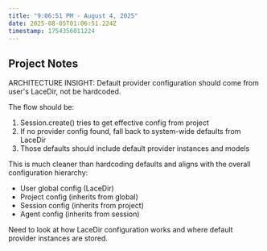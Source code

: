 ```yaml
---
title: "9:06:51 PM - August 4, 2025"
date: 2025-08-05T01:06:51.224Z
timestamp: 1754356011224
---
```


## Project Notes

ARCHITECTURE INSIGHT: Default provider configuration should come from user's LaceDir, not be hardcoded.

The flow should be:
1. Session.create() tries to get effective config from project
2. If no provider config found, fall back to system-wide defaults from LaceDir
3. Those defaults should include default provider instances and models

This is much cleaner than hardcoding defaults and aligns with the overall configuration hierarchy:
- User global config (LaceDir) 
- Project config (inherits from global)
- Session config (inherits from project)
- Agent config (inherits from session)

Need to look at how LaceDir configuration works and where default provider instances are stored.
